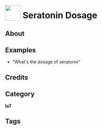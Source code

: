 # <img src="https://raw.githack.com/FortAwesome/Font-Awesome/master/svgs/solid/braille.svg" card_color="#E6D3FF" width="50" height="50" style="vertical-align:bottom"/> Seratonin Dosage


## About


## Examples
* "What's the dosage of seratonin"

## Credits


## Category
**IoT**

## Tags

